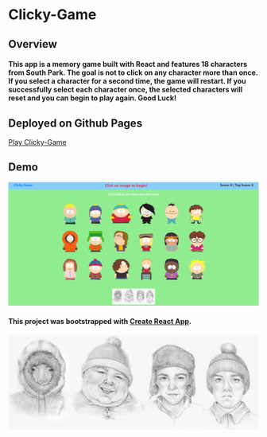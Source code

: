 # Clicky-Game
## Overview

#### This app is a memory game built with React and features 18 characters from South Park. The goal is not to click on any character more than once. If you select a character for a second time, the game will restart. If you successfully select each character once, the selected characters will reset and you can begin to play again.  Good Luck!

## Deployed on Github Pages

[Play Clicky-Game](https://krusejohn.github.io/clicky-game/)

## Demo

![demo](https://github.com/KruseJohn/clicky-game/blob/master/public/assets/img/demo.gif)


#### This project was bootstrapped with [Create React App](https://github.com/facebook/create-react-app).


![children](https://github.com/KruseJohn/clicky-game/blob/master/public/assets/img/sketch1.jpg)



